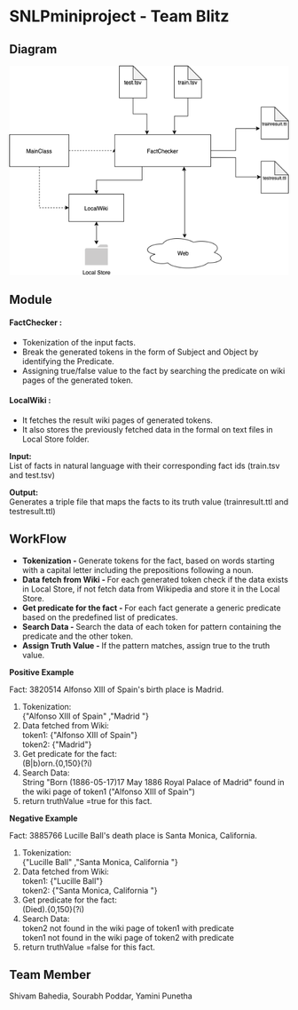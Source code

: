# SNLPminiproject - Team Blitz
<h2>Diagram</h2>
<p align="center">
  <img src = "https://github.com/shivam-bahedia/SNLPminiproject/blob/master/figure/FactChecker.png"/>
</p>

<h2>Module</h2>
<h4>FactChecker :&nbsp;</h4>
<ul>
<li>Tokenization of the input facts.</li>
<li>Break the generated tokens in the form of Subject and Object by identifying the Predicate.</li>
<li>Assigning true/false value to the fact by searching the predicate on wiki pages of the generated token.</li>
</ul>
<h4><strong>LocalWiki :</strong></h4>
<ul>
<li>It fetches the result wiki pages of generated tokens.</li>
<li>It also stores the previously fetched data in the formal on text files in Local Store folder.</li>
</ul>
<p><strong>Input:&nbsp;<br /></strong>List of facts in natural language with their corresponding fact ids (train.tsv and test.tsv)</p>
<p><strong>Output:&nbsp;<br /></strong>Generates a triple file that maps the facts to its truth value (trainresult.ttl and testresult.ttl)</p>
<h2><strong>WorkFlow</strong></h2>
<ul>
<li><strong>Tokenization -&nbsp;</strong>Generate tokens for the fact, based on words starting with a capital letter including the&nbsp;prepositions following a noun.</li>
<li><strong>Data fetch from Wiki -&nbsp;</strong>For each generated token check if the data exists in Local Store, if not fetch data from Wikipedia and store it in the Local Store.</li>
<li><strong>Get predicate for the fact -&nbsp;</strong>For each fact generate a generic predicate based on the predefined list of predicates.</li>
<li><strong>Search Data -&nbsp;</strong>Search the data of each token for pattern containing the predicate and the other token.</li>
<li><strong>Assign Truth Value -&nbsp;</strong>If the pattern matches, assign true to the truth value.</li>
</ul>
<p><strong>Positive Example</strong></p>
<p>Fact: 3820514 Alfonso XIII of Spain's birth place is Madrid.</p>
<ol>
<li>Tokenization:<br /> {"Alfonso XIII of Spain" ,"Madrid "}</li>
<li>Data fetched from Wiki:<br />token1: {"Alfonso XIII of Spain"}&nbsp;<br />token2: {"Madrid"}</li>
<li>Get predicate for the fact:<br />(B|b)orn.{0,150}(?i)</li>
<li>Search Data:<br />String "Born (1886-05-17)17 May 1886 Royal Palace of Madrid" found in the wiki page of token1 ("Alfonso XIII of Spain")&nbsp;</li>
<li>return truthValue =true for this fact.</li>
</ol>
<p><strong>Negative Example</strong></p>
<p>Fact: 3885766 Lucille Ball's death place is Santa Monica, California.</p>
<ol>
<li>Tokenization:<br /> {"Lucille Ball" ,"Santa Monica, California "}</li>
<li>Data fetched from Wiki:<br />token1: {"Lucille Ball"}&nbsp;<br />token2: {"Santa Monica, California "}</li>
<li>Get predicate for the fact:<br />(Died).{0,150}(?i)</li>
<li>Search Data:<br />token2 not found in the wiki page of token1 with predicate<br />token1 not found in the wiki page of token2 with predicate</li>
<li>return truthValue =false for this fact.</li>
</ol>
<h2><strong>Team Member&nbsp;</strong></h2>
<p>Shivam Bahedia, Sourabh Poddar, Yamini Punetha</p>
